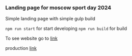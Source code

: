 ### Landing page for moscow sport day 2024

Simple landing page with simple gulp build

`npm run start` for start developing
`npm run build` for build

To see website go to [link](https://dihlofos.github.io/2024moscowsportday/build/)

production [link](https://day.moscow.sport)
